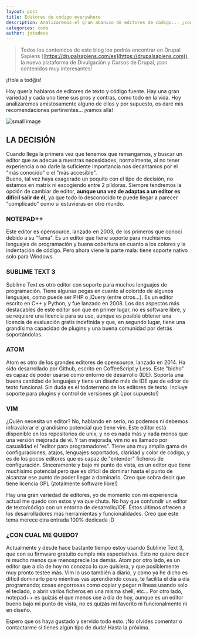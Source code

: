 ```yaml
---
layout: post
title: Editores de código everywhere
description: Analizaremos el gran abanico de editores de código... ¿con cuál nos quedamos?
categories: code
author: jotadevs
---
```




> Todos los contenidos de este blog los podrás encontrar en Drupal Sapiens ([https://drupalsapiens.com/es](https://drupalsapiens.com)), la nueva plataforma de Divulgación y Cursos de Drupal, ¡con contenidos muy interesantes!

¡Hola a tod@s!

Hoy quería hablaros de editores de texto y código fuente. Hay una gran variedad y cada uno tiene sus pros y contras, como todo en la vida. Hoy analizaremos amistosamente alguno de ellos y por supuesto, os daré mis recomendaciones pertinentes... ¡vamos allá!

![small image]({{site.baseurl}}/images/matrix.jpg)

## LA DECISIÓN

Cuando llega la primera vez que tenemos que remangarnos, y buscar un editor que se adecue a nuestras necesidades, normalmente, al no tener experiencia o no darle la suficiente importancia nos decantamos por el "más conocido" o el "más accesible".  
Bueno, tal vez haya exagerado un poquito con el tipo de decisión, no estamos en matrix ni escogiendo entre 2 píldoras. Siempre tendremos la opción de cambiar de editor, **aunque una vez de adaptas a un editor es difícil salir de él,** ya que todo lo desconocido te puede llegar a parecer "complicado" como si estuvieras en otro mundo.

### NOTEPAD++

Este editor es opensource, lanzado en 2003, de los primeros que conocí debido a su "fama". Es un editor que tiene soporte para muchísimos lenguajes de programación y buena cobertura en cuanto a los colores y la indentación de código. Pero ahora viene la parte mala: tiene soporte nativo solo para Windows.

### SUBLIME TEXT 3

Sublime Text es otro editor con soporte para muchos lenguajes de programación. Tiene algunas pegas en cuanto al colorido de algunos lenguajes, como puede ser PHP o jQuery (entre otros...). Es un editor escrito en C++ y Python, y fue lanzado en 2008. Los dos aspectos más destacables de este editor son que en primer lugar, no es software libre, y se requiere una licencia para su uso, aunque es posible obtener una licencia de evaluación gratis indefinida y que, en segundo lugar, tiene una grandísima capacidad de plugins y una buena comunidad por detrás soportándolos.

### ATOM

Atom es otro de los grandes editores de opensource, lanzado en 2014. Ha sido desarrollado por Github, escrito en CoffeeScript y Less. Este "bicho" es capaz de poder usarse como entorno de desarrollo (IDE). Soporta una buena cantidad de lenguajes y tiene un diseño más de IDE que de editor de texto funcional. Sin duda es el todoterreno de los editores de texto. Incluye soporte para plugins y control de versiones git (¡por supuesto!)

### VIM

¿Quién necesita un editor? No, hablando en serio, no podemos ni debemos infravalorar el grandísimo potencial que tiene vim. Este editor está disponible en los repositorios de unix, y no es nada más y nada menos que una versión mejorada de vi. Y tan mejorada, vim no es llamado por casualidad el "editor para programadores". Tiene una muy amplia gama de configuraciones, atajos, lenguajes soportados, claridad y color de código, y es de los pocos editores que es capaz de "entender" ficheros de configuración. Sinceramente y bajo mi punto de vista, es un editor que tiene muchísimo potencial pero que es difícil de dominar hasta el punto de alcanzar ese punto de poder llegar a dominarlo. Creo que sobra decir que tiene licencia GPL (¡totalmente software libre!)

Hay una gran variedad de editores, yo de momento con mi experiencia actual me quedo con estos y va que chuta. No hay que confundir un editor de texto/código con un entorno de desarrollo/IDE. Éstos últimos ofrecen a los desarrolladores más herramientas y funcionalidades. Creo que este tema merece otra entrada 100% dedicada :D

### ¿CON CUAL ME QUEDO?

Actualmente y desde hace bastante tiempo estoy usando Sublime Text 3, que con su firmware gratuito cumple mis espectativas. Esto no quiere decir ni mucho menos que menosprecie los demás. Atom por otro lado, es un editor que a día de hoy no conozco lo que quisiera, y que posiblemente muy pronto testee más. Vim lo uso también a diario, y como ya he dicho es difícil dominarlo pero mientras vas aprendiendo cosas, te facilita el día a día programando; cosas engorrosas como copiar y pegar _n_ líneas usando solo el teclado, o abrir varios ficheros en una misma shell, etc... Por otro lado, notepad++ es quizás el que menos use a día de hoy, aunque es un editor bueno bajo mi punto de vista, no es quizás mi favorito ni funcionalmente ni en diseño.

Espero que os haya gustado y servido todo esto. ¡No olvides comentar o contactarme si tienes algún tipo de duda! Hasta la próxima.